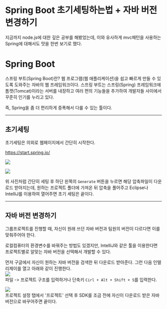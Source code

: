 # Spring Boot 초기세팅하는법 + 자바 버전 변경하기

지금까지 node.js에 대한 깊은 공부를 해봤었는데, 이와 유사하게 mvc패턴을 사용하는 Spring에 대해서도 맛을 한번 보기로 했다.

# Spring Boot
스프링 부트(Spring Boot)란? 웹 프로그램(웹 애플리케이션)을 쉽고 빠르게 만들 수 있도록 도와주는 자바의 웹 프레임워크이다. 스프링 부트는 스프링(Spring) 프레임워크에 톰캣(Tomcat)이라는 서버를 내장하고 여러 편의 기능들을 추가하여 개발자들 사이에서 꾸준히 인기를 누리고 있다.

즉, Spring을 좀 더 편리하게 증폭해서 다룰 수 있는 툴이다.

---

## 초기세팅
초기세팅은 의외로 웹페이지에서 간단히 시작한다.

https://start.spring.io/

![](https://velog.velcdn.com/images/king33/post/745471e4-2f8b-45bb-974b-59c4a64c5f4f/image.PNG)

![](https://velog.velcdn.com/images/king33/post/d9419a78-9c3d-42ef-ac62-181a8fedfa4a/image.PNG)

위 사진처럼 간단히 세팅 후 하단 왼쪽의 `Generate` 버튼을 누르면 해당 압축파일이 다운로드 받아지는데,
원하는 프로젝트 폴더에 가져온 뒤 압축을 풀어주고 Eclipse나 IntelliJ를 이용하여 열어주면 초기 세팅은 끝이다.

---

## 자바 버전 변경하기

그룹프로젝트를 진행할 때, 자신이 원래 쓰던 자바 버전과 팀원의 버전이 다르다면 이를 맞춰주어야 한다.

로컬컴퓨터의 환경변수를 바꿔주는 방법도 있겠지만,  IntelliJ와 같은 툴을 이용한다면 프로젝트별로 알맞는 자바 버전을 선택해서 개발할 수 있다.

먼저 구글에서 자신이 원하는 자바 버전을 검색한 뒤 다운로드 받아준다. 그런 다음 인텔리제이를 열고 아래와 같이 진행한다.<br>
![](https://velog.velcdn.com/images/king33/post/e438fc2a-c6cd-49d8-8ad9-96a3159afd00/image.png)
<br>파일 -> 프로젝트 구조를 입력하거나 단축키 `Cirl + Alt + Shift + S`를 입력한다.

![](https://velog.velcdn.com/images/king33/post/54637257-0f70-492f-abbe-e1cf6634a57c/image.PNG)<br>
프로젝트 설정 탭에서 '프로젝트' 선택 후 SDK를 조금 전에 자신이 다운로드 받은 자바 버전으로 바꾸어주면 끝이다.